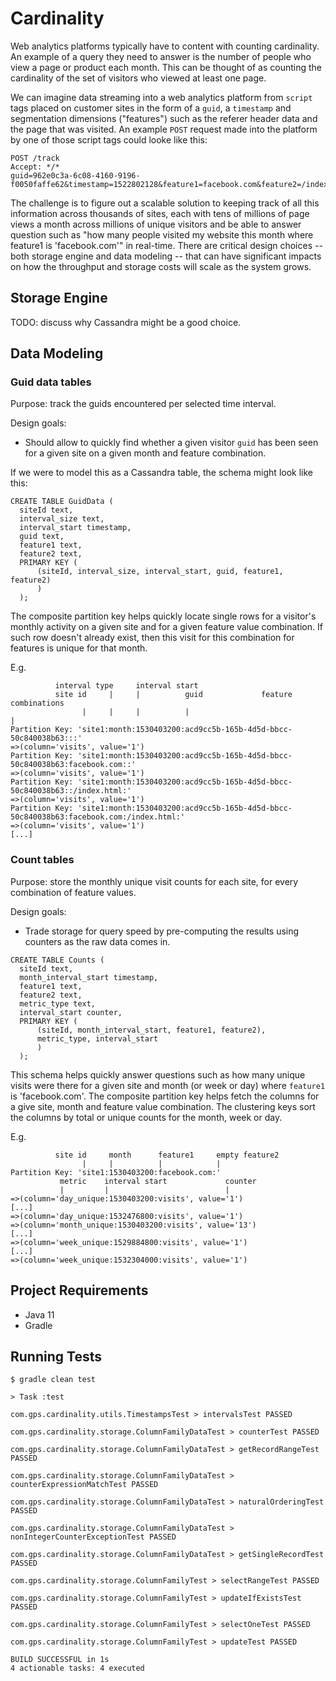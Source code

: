 # Cardinality

Web analytics platforms typically have to content with counting cardinality. An example of a query they need to answer is the number of people who view a page or product each month. This can be thought of as counting the cardinality of the set of visitors who viewed at least one page.

We can imagine data streaming into a web analytics platform from `script` tags placed on customer sites in the form of a `guid`, a `timestamp` and segmentation dimensions ("features") such as the referer header data and the page that was visited. An example `POST` request made into the platform by one of those script tags could looke like this:

```
POST /track
Accept: */*
guid=962e0c3a-6c08-4160-9196-f0050faffe62&timestamp=1522802128&feature1=facebook.com&feature2=/index.html
```

The challenge is to figure out a scalable solution to keeping track of all this information across thousands of sites, each with tens of millions of page views a month across millions of unique visitors and be able to answer question such as "how many people visited my website this month where feature1 is 'facebook.com'" in real-time. There are critical design choices -- both storage engine and data modeling -- that can have significant impacts on how the throughput and storage costs will scale as the system grows.

## Storage Engine

TODO: discuss why Cassandra might be a good choice.

## Data Modeling

### Guid data tables

Purpose: track the guids encountered per selected time interval.

Design goals:

* Should allow to quickly find whether a given visitor `guid` has been seen for a given site on a given month and feature combination.

If we were to model this as a Cassandra table, the schema might look like this:

```
CREATE TABLE GuidData (
  siteId text,
  interval_size text,
  interval_start timestamp,
  guid text,
  feature1 text,
  feature2 text,
  PRIMARY KEY (
      (siteId, interval_size, interval_start, guid, feature1, feature2)
      )
  );
```

The composite partition key helps quickly locate single rows for a visitor's monthly activity on a given site and for a given feature value combination. If such row doesn't already exist, then this visit for this combination for features is unique for that month.

E.g.

```
          interval type     interval start
          site id     |     |          guid             feature combinations
                |     |     |          |                                   |  
Partition Key: 'site1:month:1530403200:acd9cc5b-165b-4d5d-bbcc-50c840038b63:::'
=>(column='visits', value='1')
Partition Key: 'site1:month:1530403200:acd9cc5b-165b-4d5d-bbcc-50c840038b63:facebook.com::'
=>(column='visits', value='1')
Partition Key: 'site1:month:1530403200:acd9cc5b-165b-4d5d-bbcc-50c840038b63::/index.html:'
=>(column='visits', value='1')
Partition Key: 'site1:month:1530403200:acd9cc5b-165b-4d5d-bbcc-50c840038b63:facebook.com:/index.html:'
=>(column='visits', value='1')
[...]
```

### Count tables

Purpose: store the monthly unique visit counts for each site, for every combination of feature values.

Design goals:

* Trade storage for query speed by pre-computing the results using counters as the raw data comes in.

```
CREATE TABLE Counts (
  siteId text,
  month_interval_start timestamp,
  feature1 text,
  feature2 text,
  metric_type text,
  interval_start counter,
  PRIMARY KEY (
      (siteId, month_interval_start, feature1, feature2),
      metric_type, interval_start
      )
  );
```

This schema helps quickly answer questions such as how many unique visits were there for a given site and month (or week or day) where `feature1` is 'facebook.com'. The composite partition key helps fetch the columns for a give site, month and feature value combination. The clustering keys sort the columns by total or unique counts for the month, week or day.

E.g.

```
          site id     month      feature1     empty feature2
                |     |          |            |
Partition Key: 'site1:1530403200:facebook.com:'
           metric    interval start             counter
           |         |                          |
=>(column='day_unique:1530403200:visits', value='1')
[...]
=>(column='day_unique:1532476800:visits', value='1')
=>(column='month_unique:1530403200:visits', value='13')
[...]
=>(column='week_unique:1529884800:visits', value='1')
[...]
=>(column='week_unique:1532304000:visits', value='1')
```

## Project Requirements

* Java 11
* Gradle

## Running Tests

```
$ gradle clean test

> Task :test

com.gps.cardinality.utils.TimestampsTest > intervalsTest PASSED

com.gps.cardinality.storage.ColumnFamilyDataTest > counterTest PASSED

com.gps.cardinality.storage.ColumnFamilyDataTest > getRecordRangeTest PASSED

com.gps.cardinality.storage.ColumnFamilyDataTest > counterExpressionMatchTest PASSED

com.gps.cardinality.storage.ColumnFamilyDataTest > naturalOrderingTest PASSED

com.gps.cardinality.storage.ColumnFamilyDataTest > nonIntegerCounterExceptionTest PASSED

com.gps.cardinality.storage.ColumnFamilyDataTest > getSingleRecordTest PASSED

com.gps.cardinality.storage.ColumnFamilyTest > selectRangeTest PASSED

com.gps.cardinality.storage.ColumnFamilyTest > updateIfExistsTest PASSED

com.gps.cardinality.storage.ColumnFamilyTest > selectOneTest PASSED

com.gps.cardinality.storage.ColumnFamilyTest > updateTest PASSED

BUILD SUCCESSFUL in 1s
4 actionable tasks: 4 executed
```

